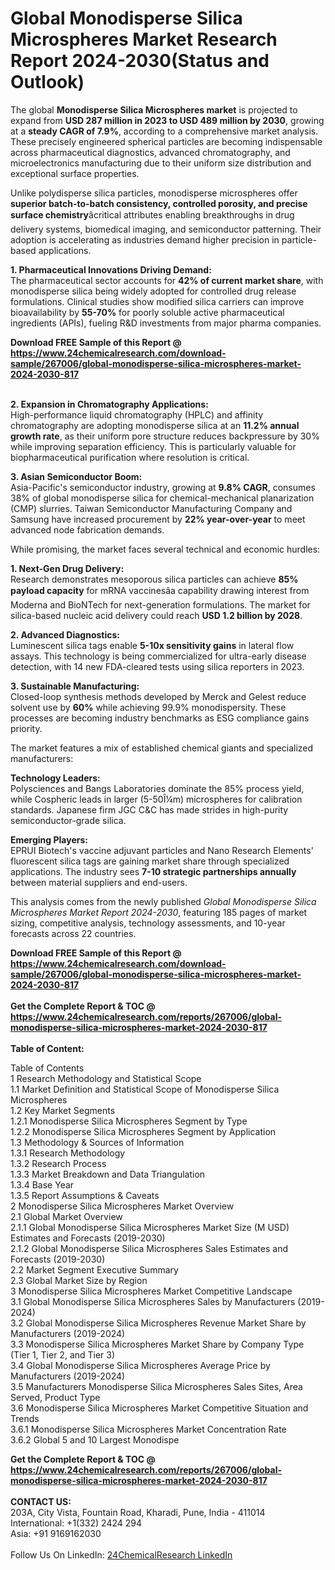 <h1>Global Monodisperse Silica Microspheres Market Research Report 2024-2030(Status and Outlook)</h1><p>The global <strong>Monodisperse Silica Microspheres market</strong> is projected to expand from <strong>USD 287 million in 2023 to USD 489 million by 2030</strong>, growing at a <strong>steady CAGR of 7.9%</strong>, according to a comprehensive market analysis. These precisely engineered spherical particles are becoming indispensable across pharmaceutical diagnostics, advanced chromatography, and microelectronics manufacturing due to their uniform size distribution and exceptional surface properties.</p><p>Unlike polydisperse silica particles, monodisperse microspheres offer <strong>superior batch-to-batch consistency, controlled porosity, and precise surface chemistry</strong>âcritical attributes enabling breakthroughs in drug delivery systems, biomedical imaging, and semiconductor patterning. Their adoption is accelerating as industries demand higher precision in particle-based applications.</p><p><strong>1. Pharmaceutical Innovations Driving Demand:</strong><br>
The pharmaceutical sector accounts for <strong>42% of current market share</strong>, with monodisperse silica being widely adopted for controlled drug release formulations. Clinical studies show modified silica carriers can improve bioavailability by <strong>55-70%</strong> for poorly soluble active pharmaceutical ingredients (APIs), fueling R&amp;D investments from major pharma companies.</p><div><b>Download FREE Sample of this Report @ 
            <a href="https://www.24chemicalresearch.com/download-sample/267006/global-monodisperse-silica-microspheres-market-2024-2030-817">
            https://www.24chemicalresearch.com/download-sample/267006/global-monodisperse-silica-microspheres-market-2024-2030-817</a></b></div><br><p><strong>2. Expansion in Chromatography Applications:</strong><br>
High-performance liquid chromatography (HPLC) and affinity chromatography are adopting monodisperse silica at an <strong>11.2% annual growth rate</strong>, as their uniform pore structure reduces backpressure by 30% while improving separation efficiency. This is particularly valuable for biopharmaceutical purification where resolution is critical.</p><p><strong>3. Asian Semiconductor Boom:</strong><br>
Asia-Pacific's semiconductor industry, growing at <strong>9.8% CAGR</strong>, consumes 38% of global monodisperse silica for chemical-mechanical planarization (CMP) slurries. Taiwan Semiconductor Manufacturing Company and Samsung have increased procurement by <strong>22% year-over-year</strong> to meet advanced node fabrication demands.</p><p>While promising, the market faces several technical and economic hurdles:</p><p><strong>1. Next-Gen Drug Delivery:</strong><br>
Research demonstrates mesoporous silica particles can achieve <strong>85% payload capacity</strong> for mRNA vaccinesâa capability drawing interest from Moderna and BioNTech for next-generation formulations. The market for silica-based nucleic acid delivery could reach <strong>USD 1.2 billion by 2028</strong>.</p><p><strong>2. Advanced Diagnostics:</strong><br>
Luminescent silica tags enable <strong>5-10x sensitivity gains</strong> in lateral flow assays. This technology is being commercialized for ultra-early disease detection, with 14 new FDA-cleared tests using silica reporters in 2023.</p><p><strong>3. Sustainable Manufacturing:</strong><br>
Closed-loop synthesis methods developed by Merck and Gelest reduce solvent use by <strong>60%</strong> while achieving 99.9% monodispersity. These processes are becoming industry benchmarks as ESG compliance gains priority.</p><p>The market features a mix of established chemical giants and specialized manufacturers:</p><p><strong>Technology Leaders:</strong><br>
Polysciences and Bangs Laboratories dominate the 85% process yield, while Cospheric leads in larger (5-50Î¼m) microspheres for calibration standards. Japanese firm JGC C&amp;C has made strides in high-purity semiconductor-grade silica.</p><p><strong>Emerging Players:</strong><br>
EPRUI Biotech's vaccine adjuvant particles and Nano Research Elements' fluorescent silica tags are gaining market share through specialized applications. The industry sees <strong>7-10 strategic partnerships annually</strong> between material suppliers and end-users.</p><p>This analysis comes from the newly published <em>Global Monodisperse Silica Microspheres Market Report 2024-2030</em>, featuring 185 pages of market sizing, competitive analysis, technology assessments, and 10-year forecasts across 22 countries.</p><div><b>Download FREE Sample of this Report @ 
            <a href="https://www.24chemicalresearch.com/download-sample/267006/global-monodisperse-silica-microspheres-market-2024-2030-817">
            https://www.24chemicalresearch.com/download-sample/267006/global-monodisperse-silica-microspheres-market-2024-2030-817</a></b></div><br><div><b>Get the Complete Report & TOC @ 
            <a href="https://www.24chemicalresearch.com/reports/267006/global-monodisperse-silica-microspheres-market-2024-2030-817">
            https://www.24chemicalresearch.com/reports/267006/global-monodisperse-silica-microspheres-market-2024-2030-817</a></b></div><br>
            <b>Table of Content:</b><p>Table of Contents<br />
1 Research Methodology and Statistical Scope<br />
1.1 Market Definition and Statistical Scope of Monodisperse Silica Microspheres<br />
1.2 Key Market Segments<br />
1.2.1 Monodisperse Silica Microspheres Segment by Type<br />
1.2.2 Monodisperse Silica Microspheres Segment by Application<br />
1.3 Methodology & Sources of Information<br />
1.3.1 Research Methodology<br />
1.3.2 Research Process<br />
1.3.3 Market Breakdown and Data Triangulation<br />
1.3.4 Base Year<br />
1.3.5 Report Assumptions & Caveats<br />
2 Monodisperse Silica Microspheres Market Overview<br />
2.1 Global Market Overview<br />
2.1.1 Global Monodisperse Silica Microspheres Market Size (M USD) Estimates and Forecasts (2019-2030)<br />
2.1.2 Global Monodisperse Silica Microspheres Sales Estimates and Forecasts (2019-2030)<br />
2.2 Market Segment Executive Summary<br />
2.3 Global Market Size by Region<br />
3 Monodisperse Silica Microspheres Market Competitive Landscape<br />
3.1 Global Monodisperse Silica Microspheres Sales by Manufacturers (2019-2024)<br />
3.2 Global Monodisperse Silica Microspheres Revenue Market Share by Manufacturers (2019-2024)<br />
3.3 Monodisperse Silica Microspheres Market Share by Company Type (Tier 1, Tier 2, and Tier 3)<br />
3.4 Global Monodisperse Silica Microspheres Average Price by Manufacturers (2019-2024)<br />
3.5 Manufacturers Monodisperse Silica Microspheres Sales Sites, Area Served, Product Type<br />
3.6 Monodisperse Silica Microspheres Market Competitive Situation and Trends<br />
3.6.1 Monodisperse Silica Microspheres Market Concentration Rate<br />
3.6.2 Global 5 and 10 Largest Monodispe</p><div><b>Get the Complete Report & TOC @ 
            <a href="https://www.24chemicalresearch.com/reports/267006/global-monodisperse-silica-microspheres-market-2024-2030-817">
            https://www.24chemicalresearch.com/reports/267006/global-monodisperse-silica-microspheres-market-2024-2030-817</a></b></div><br><b>CONTACT US:</b><br>
            203A, City Vista, Fountain Road, Kharadi, Pune, India - 411014<br>
            International: +1(332) 2424 294<br>
            Asia: +91 9169162030 <br><br>
            Follow Us On LinkedIn: <a href="https://www.linkedin.com/company/24chemicalresearch/">24ChemicalResearch LinkedIn</a>